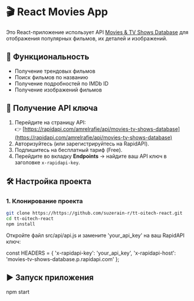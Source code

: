 # 🎬 React Movies App
Это React-приложение использует API [Movies & TV Shows Database](https://rapidapi.com/amrelrafie/api/movies-tv-shows-database) для отображения популярных фильмов, их деталей и изображений.

## 🚀 Функциональность
- Получение трендовых фильмов
- Поиск фильмов по названию
- Получение подробностей по IMDb ID
- Получение изображений фильмов

## 🔑 Получение API ключа
1. Перейдите на страницу API:  
   👉 [https://rapidapi.com/amrelrafie/api/movies-tv-shows-database](https://rapidapi.com/amrelrafie/api/movies-tv-shows-database)
2. Авторизуйтесь (или зарегистрируйтесь на RapidAPI).
3. Подпишитесь на бесплатный тариф (Free).
4. Перейдите во вкладку **Endpoints** → найдите ваш API ключ в заголовке `x-rapidapi-key`.

## 🛠 Настройка проекта
### 1. Клонирование проекта
```bash
git clone https://https://github.com/suzerain-r/tt-oitech-react.git
cd tt-oitech-react
npm install
```

Откройте файл src/api/api.js и замените 'your_api_key' на ваш RapidAPI ключ:

const HEADERS = {
'x-rapidapi-key': 'your_api_key',
'x-rapidapi-host': 'movies-tv-shows-database.p.rapidapi.com'
};

## ▶️ Запуск приложения
npm start

